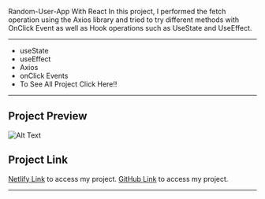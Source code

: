 Random-User-App With React
In this project, I performed the fetch operation using the Axios library and tried to try different methods with OnClick Event as well as Hook operations such as UseState and UseEffect.

<hr>

* useState
* useEffect
* Axios
* onClick Events
* To See All Project Click Here!!

<hr>

## Project Preview 
![Alt Text]()
## Project Link

<a href="" target="_blank">Netlify Link</a> to access my project.
<a href="" target="_blank">GitHub Link</a> to access my project.

<hr>
